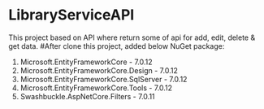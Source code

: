 # LibraryServiceAPI
This project based on API where return some of api for add, edit, delete &amp; get data.
#After clone this project, added below NuGet package:

1. Microsoft.EntityFrameworkCore - 7.0.12
2. Microsoft.EntityFrameworkCore.Design - 7.0.12
3. Microsoft.EntityFrameworkCore.SqlServer - 7.0.12
4. Microsoft.EntityFrameworkCore.Tools - 7.0.12
5. Swashbuckle.AspNetCore.Filters - 7.0.11
